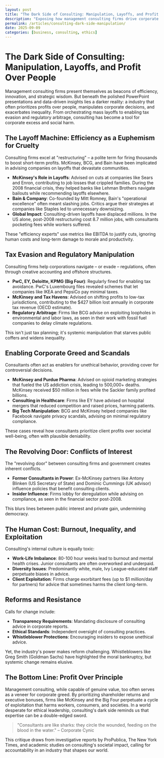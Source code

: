 ```yaml
---
layout: post
title: "The Dark Side of Consulting: Manipulation, Layoffs, and Profit Over People"
description: "Exposing how management consulting firms drive corporate greed, mass layoffs, and unethical practices under the guise of efficiency and innovation."
permalink: /articles/consulting-dark-side-manipulation/
date: 2025-09-09
categories: [business, consulting, ethics]
---
```


# The Dark Side of Consulting: Manipulation, Layoffs, and Profit Over People

Management consulting firms present themselves as beacons of efficiency, innovation, and strategic wisdom. But beneath the polished PowerPoint presentations and data-driven insights lies a darker reality: a industry that often prioritizes profits over people, manipulates corporate decisions, and exacerbates inequality. From orchestrating mass layoffs to enabling tax evasion and regulatory arbitrage, consulting has become a tool for corporate excess and social harm.

## The Layoff Machine: Efficiency as a Euphemism for Cruelty

Consulting firms excel at "restructuring" – a polite term for firing thousands to boost short-term profits. McKinsey, BCG, and Bain have been implicated in advising companies on layoffs that devastate communities.

- **McKinsey's Role in Layoffs**: Advised on cuts at companies like Sears and Enron, contributing to job losses that crippled families. During the 2008 financial crisis, they helped banks like Lehman Brothers navigate bailouts while recommending layoffs elsewhere.
- **Bain & Company**: Co-founded by Mitt Romney, Bain's "operational excellence" often meant slashing jobs. Critics argue their strategies at companies like Staples led to unnecessary downsizing.
- **Global Impact**: Consulting-driven layoffs have displaced millions. In the US alone, post-2008 restructuring cost 8.7 million jobs, with consultants pocketing fees while workers suffered.

These "efficiency experts" use metrics like EBITDA to justify cuts, ignoring human costs and long-term damage to morale and productivity.

## Tax Evasion and Regulatory Manipulation

Consulting firms help corporations navigate – or evade – regulations, often through creative accounting and offshore structures.

- **PwC, EY, Deloitte, KPMG (Big Four)**: Regularly fined for enabling tax avoidance. PwC's Luxembourg files revealed schemes that let companies like IKEA and PepsiCo pay minimal taxes.
- **McKinsey and Tax Havens**: Advised on shifting profits to low-tax jurisdictions, contributing to the $427 billion lost annually in corporate tax revenue (OECD estimate).
- **Regulatory Arbitrage**: Firms like BCG advise on exploiting loopholes in environmental and labor laws, as seen in their work with fossil fuel companies to delay climate regulations.

This isn't just tax planning; it's systemic manipulation that starves public coffers and widens inequality.

## Enabling Corporate Greed and Scandals

Consultants often act as enablers for unethical behavior, providing cover for controversial decisions.

- **McKinsey and Purdue Pharma**: Advised on opioid marketing strategies that fueled the US addiction crisis, leading to 500,000+ deaths. McKinsey received $50 million in fees while the Sackler family profited billions.
- **Consulting in Healthcare**: Firms like EY have advised on hospital mergers that reduced competition and raised prices, harming patients.
- **Big Tech Manipulation**: BCG and McKinsey helped companies like Facebook navigate privacy scandals, advising on minimal regulatory compliance.

These cases reveal how consultants prioritize client profits over societal well-being, often with plausible deniability.

## The Revolving Door: Conflicts of Interest

The "revolving door" between consulting firms and government creates inherent conflicts.

- **Former Consultants in Power**: Ex-McKinsey partners like Antony Blinken (US Secretary of State) and Dominic Cummings (UK advisor) influence policies that benefit consulting clients.
- **Insider Influence**: Firms lobby for deregulation while advising on compliance, as seen in the financial sector post-2008.

This blurs lines between public interest and private gain, undermining democracy.

## The Human Cost: Burnout, Inequality, and Exploitation

Consulting's internal culture is equally toxic:

- **Work-Life Imbalance**: 80-100 hour weeks lead to burnout and mental health crises. Junior consultants are often overworked and underpaid.
- **Diversity Issues**: Predominantly white, male, Ivy League-educated staff perpetuate biases in advice.
- **Client Exploitation**: Firms charge exorbitant fees (up to $1 million/day for partners) for advice that sometimes harms the client long-term.

## Reforms and Resistance

Calls for change include:

- **Transparency Requirements**: Mandating disclosure of consulting advice in corporate reports.
- **Ethical Standards**: Independent oversight of consulting practices.
- **Whistleblower Protections**: Encouraging insiders to expose unethical advice.

Yet, the industry's power makes reform challenging. Whistleblowers like Greg Smith (Goldman Sachs) have highlighted the moral bankruptcy, but systemic change remains elusive.

## The Bottom Line: Profit Over Principle

Management consulting, while capable of genuine value, too often serves as a veneer for corporate greed. By prioritizing shareholder returns and executive bonuses, firms like McKinsey and the Big Four perpetuate a cycle of exploitation that harms workers, consumers, and societies. In a world desperate for ethical leadership, consulting's dark side reminds us that expertise can be a double-edged sword.

> "Consultants are like sharks: they circle the wounded, feeding on the blood in the water." – Corporate Cynic

This critique draws from investigative reports by ProPublica, The New York Times, and academic studies on consulting's societal impact, calling for accountability in an industry that shapes our world.
